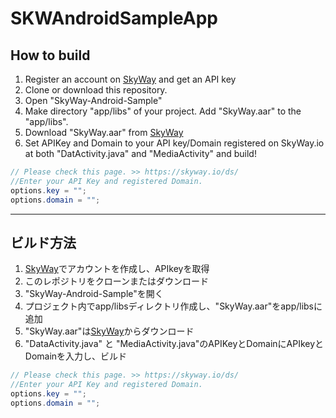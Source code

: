 # SKWAndroidSampleApp

## How to build
 1. Register an account on [SkyWay](http://nttcom.github.io/skyway/) and get an API key
 1. Clone or download this repository.
 1. Open "SkyWay-Android-Sample"
 1. Make directory "app/libs" of your project. Add "SkyWay.aar" to the "app/libs".
  1. Download "SkyWay.aar" from [SkyWay](http://nttcom.github.io/skyway/)
 1. Set APIKey and Domain to your API key/Domain registered on SkyWay.io at both "DatActivity.java" and "MediaActivity" and build!
```Java
// Please check this page. >> https://skyway.io/ds/
//Enter your API Key and registered Domain.
options.key = "";
options.domain = "";
```
---

## ビルド方法
 1. [SkyWay](http://nttcom.github.io/skyway/)でアカウントを作成し、APIkeyを取得
 1. このレポジトリをクローンまたはダウンロード
 1. "SkyWay-Android-Sample"を開く
 1. プロジェクト内でapp/libsディレクトリ作成し、"SkyWay.aar"をapp/libsに追加
  1. "SkyWay.aar"は[SkyWay](http://nttcom.github.io/skyway/)からダウンロード
 1. "DataActivity.java" と "MediaActivity.java"のAPIKeyとDomainにAPIkeyとDomainを入力し、ビルド
```Java
// Please check this page. >> https://skyway.io/ds/
//Enter your API Key and registered Domain.
options.key = "";
options.domain = "";
